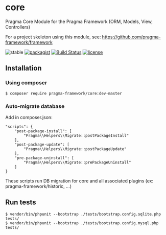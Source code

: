 # core

Pragma Core Module for the Pragma Framework (ORM, Models, View, Controllers)

For a project skeleton using this module, see: https://github.com/pragma-framework/framework

![stable](https://badgen.net/github/release/pragma-framework/core/stable)
[![packagist](https://badgen.net/packagist/v/pragma-framework/core)](https://packagist.org/packages/pragma-framework/core)
[![Build Status](https://badgen.net/travis/pragma-framework/core)](https://travis-ci.org/pragma-framework/core)
[![license](https://badgen.net/badge/license/MIT/blue)](/LICENCE.md)

## Installation

### Using composer

	$ composer require pragma-framework/core:dev-master

### Auto-migrate database

Add in composer.json:

	"scripts": {
		"post-package-install": [
			"Pragma\\Helpers\\Migrate::postPackageInstall"
		],
		"post-package-update": [
			"Pragma\\Helpers\\Migrate::postPackageUpdate"
		],
		"pre-package-uninstall": [
			"Pragma\\Helpers\\Migrate::prePackageUninstall"
		]
	}

These scripts run DB migration for core and all associated plugins (ex: pragma-framework/historic, ...)

## Run tests

	$ vendor/bin/phpunit --bootstrap ./tests/bootstrap.config.sqlite.php tests/
	$ vendor/bin/phpunit --bootstrap ./tests/bootstrap.config.mysql.php tests/
